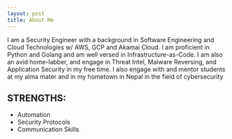 ```yaml
---
layout: post
title: About Me
---
```



I am a Security Engineer with a background in Software Engineering and Cloud Technologies w/ AWS, GCP 
and Akamai Cloud. I am proficient in Python and Golang and am well versed in Infrastructure-as-Code. I am also
an avid home-labber, and engage in Threat Intel, Malware Reversing, and Application Security in my free time.
I also engage with and mentor students at my alma mater and in my hometown in Nepal in the field of cybersecurity

STRENGTHS:
--------
* Automation
* Security Protocols
* Communication Skills

